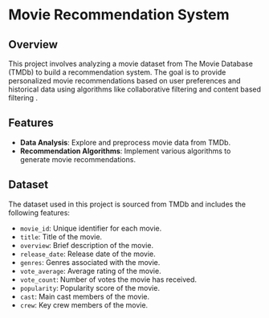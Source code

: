 # Movie Recommendation System

## Overview

This project involves analyzing a movie dataset from The Movie Database (TMDb) to build a recommendation system. The goal is to provide personalized movie recommendations based on user preferences and historical data using algorithms like collaborative filtering and content based filtering .

## Features

- **Data Analysis**: Explore and preprocess movie data from TMDb.
- **Recommendation Algorithms**: Implement various algorithms to generate movie recommendations.

## Dataset

The dataset used in this project is sourced from TMDb and includes the following features:
- `movie_id`: Unique identifier for each movie.
- `title`: Title of the movie.
- `overview`: Brief description of the movie.
- `release_date`: Release date of the movie.
- `genres`: Genres associated with the movie.
- `vote_average`: Average rating of the movie.
- `vote_count`: Number of votes the movie has received.
- `popularity`: Popularity score of the movie.
- `cast`: Main cast members of the movie.
- `crew`: Key crew members of the movie.

